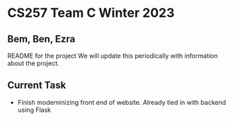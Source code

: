 # CS257 Team C Winter 2023
## Bem, Ben, Ezra

README for the project
We will update this periodically with information about the project.

## Current Task
- Finish moderninizing front end of website. Already tied in with backend using Flask 
